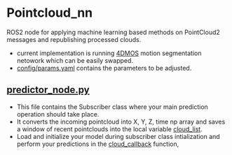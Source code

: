 # Pointcloud_nn
ROS2 node for applying machine learning based methods on PointCloud2 messages and republishing processed clouds.
 - current implementation is running [4DMOS](https://github.com/PRBonn/4DMOS) motion segmentation netowork which can be easily swapped.
 - [config/params.yaml](https://github.com/tau-alma/pointcloud_nn/blob/main/config/params.yaml) contains the parameters to be adjusted.
## [predictor_node.py](https://github.com/tau-alma/pointcloud_nn/blob/main/pointcloud_nn/predictor_node.py)
 - This file contains the Subscriber class where your main prediction operation should take place.
 - It converts the incoming pointcloud into X, Y, Z, time np array and saves a window of recent pointclouds into the local variable [cloud_list](https://github.com/tau-alma/pointcloud_nn/blob/9c1b2f9532fa4ea1415c22fc9da76f3fc6c78b06/pointcloud_nn/predictor_node.py#L76). 
 - Load and initialize your model during subscriber class intialization and perform your predictions in the [cloud_callback](https://github.com/tau-alma/pointcloud_nn/blob/9c1b2f9532fa4ea1415c22fc9da76f3fc6c78b06/pointcloud_nn/predictor_node.py#L91) function,



